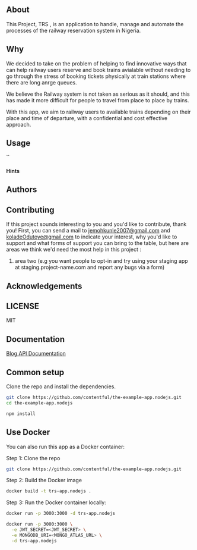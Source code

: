 
## About

This Project, TRS , is an application to handle, manage and automate the processes of the railway reservation system in Nigeria.

## Why

We decided to take on the problem of helping to find innovative ways that can help railway users  reserve and book trains avialable without needing to go through the stress of booking tickets physically at train stations where there are long anrge queues.

We believe the Railway system is not taken as serious as it should, and this has made it more difficult for people to travel from place to place by trains.

With this app, we aim to railway users to available trains depending on their place and time of departure, with a confidential and cost effective approach.

## Usage

``

#### Hints

## Authors


## Contributing
If this project sounds interesting to you and you'd like to contribute, thank you!
First, you can send a mail to jemohkunle2007@gmail.com and koladeOdutoye@gmail.com to indicate your interest, why you'd like to support and what forms of support you can bring to the table, but here are areas we think we'd need the most help in this project :
1.  area two (e.g you want people to opt-in and try using your staging app at staging.project-name.com and report any bugs via a form)


## Acknowledgements


## LICENSE
MIT

## Documentation
[Blog API Documentation](https://documenter.getpostman.com/)

## Common setup

Clone the repo and install the dependencies.

```bash
git clone https://github.com/contentful/the-example-app.nodejs.git
cd the-example-app.nodejs
```

```bash
npm install
```

## Use Docker
You can also run this app as a Docker container:

Step 1: Clone the repo

```bash
git clone https://github.com/contentful/the-example-app.nodejs.git
```

Step 2: Build the Docker image

```bash
docker build -t trs-app.nodejs .
```

Step 3: Run the Docker container locally:

```bash
docker run -p 3000:3000 -d trs-app.nodejs
```

```bash
docker run -p 3000:3000 \
  -e JWT_SECRET=<JWT_SECRET> \
  -e MONGODB_URI=<MONGO_ATLAS_URL> \
  -d trs-app.nodejs
```
